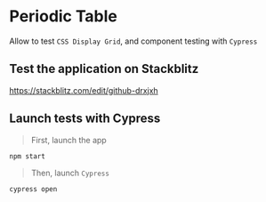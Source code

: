 # Periodic Table

Allow to test `CSS Display Grid`, and component testing with `Cypress`

## Test the application on Stackblitz
https://stackblitz.com/edit/github-drxjxh

## Launch tests with **Cypress**
> First, launch the app
```sh
npm start
```

> Then, launch `Cypress`
```sh
cypress open
```


